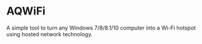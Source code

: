 AQWiFi
======
A simple tool to turn any Windows 7/8/8.1/10 computer into a Wi-Fi hotspot using hosted network technology.
